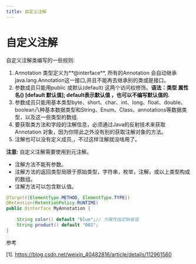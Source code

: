 ```yaml
---
title: 自定义注解
---
```



# 自定义注解

自定义注解类编写的一些规则:

1.  Annotation 类型定义为**@interface**, 所有的Annotation 会自动继承java.lang.Annotation这一接口,并且不能再去继承别的类或是接口。
2.  参数成员只能用public 或默认(default) 这两个访问权修饰。**语法：类型 属性名() [default 默认值];   default表示默认值 ，也可以不编写默认值的.**
3.  参数成员只能用基本类型byte、short、char、int、long、float、double、boolean八种基本数据类型和String、Enum、Class、annotations等数据类型，以及这一些类型的数组.
4.  要获取类方法和字段的注解信息，必须通过Java的反射技术来获取 Annotation 对象，因为你除此之外没有别的获取注解对象的方法。
5.  注解也可以没有定义成员,，不过这样注解就没啥用了。

**注意:** 自定义注解需要使用到元注解。

- 注解方法不能有参数。
- 注解方法的返回类型局限于原始类型，字符串，枚举，注解，或以上类型构成的数组。
- 注解方法可以包含默认值。



~~~java
@Target({ElementType.METHOD, ElementType.TYPE})
@Retention(RetentionPolicy.RUNTIME)
public @interface MyAnnotation {
	
	String color() default "blue";// 为属性指定缺省值
	String product() default "001";
}
~~~









参考

[1]. https://blog.csdn.net/weixin_40482816/article/details/112961560